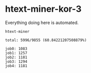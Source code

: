 # htext-miner-kor-3

Everything doing here is automated.

```
htext-miner

total: 5996/9855 (60.84221207508879%)

job0: 1083
job1: 1257
job2: 1181
job3: 1294
job4: 1181
```